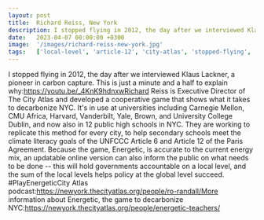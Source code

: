 ```yaml
---
layout: post
title:  Richard Reiss, New York
description: I stopped flying in 2012, the day after we interviewed Klaus Lackner, a pioneer in carbon capture. This is just a minute and a half to explain why:htt...
date:   2023-04-07 00:00:00 +0300
image:  '/images/richard-reiss-new-york.jpg'
tags:   ['local-level', 'article-12', 'city-atlas', 'stopped-flying', 'paris-agreement', 'executive-director', 'every-city', 'done']
---
```

I stopped flying in 2012, the day after we interviewed Klaus Lackner, a pioneer in carbon capture. This is just a minute and a half to explain why:https://youtu.be/_4KnK9hdnxwRichard Reiss is Executive Director of The City Atlas and developed a cooperative game that shows what it takes to decarbonize NYC. It's in use at universities including Carnegie Mellon, CMU Africa, Harvard, Vanderbilt, Yale, Brown, and University College Dublin, and now also in 12 public high schools in NYC. They are working to replicate this method for every city, to help secondary schools meet the climate literacy goals of the UNFCCC Article 6 and Article 12 of the Paris Agreement. Because the game, Energetic, is accurate to the current energy mix, an updatable online version can also inform the public on what needs to be done -- this will hold governments accountable on a local level, and the sum of the local levels helps policy at the global level succeed. #PlayEnergeticCity Atlas podcast:https://newyork.thecityatlas.org/people/ro-randall/More information about Energetic, the game to decarbonize NYC:https://newyork.thecityatlas.org/people/energetic-teachers/

